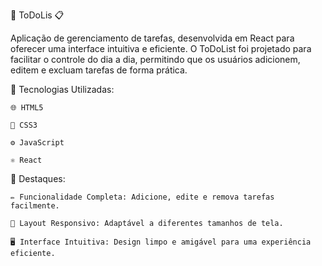 📝 ToDoLis 📋

Aplicação de gerenciamento de tarefas, desenvolvida em React para oferecer uma interface intuitiva e eficiente. O ToDoList foi projetado para facilitar o controle do dia a dia, permitindo que os usuários adicionem, editem e excluam tarefas de forma prática.

🔧 Tecnologias Utilizadas:

    🌐 HTML5
  
    🎨 CSS3
  
    ⚙️ JavaScript
  
    ⚛️ React
  
🌟 Destaques:

    ✏️ Funcionalidade Completa: Adicione, edite e remova tarefas facilmente.
 
    📱 Layout Responsivo: Adaptável a diferentes tamanhos de tela.
  
    🖥️ Interface Intuitiva: Design limpo e amigável para uma experiência eficiente.
